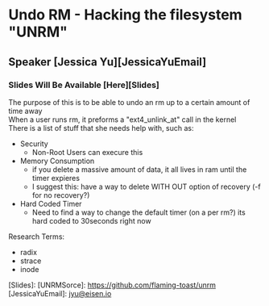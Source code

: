 # Undo RM - Hacking the filesystem "UNRM"
## Speaker [Jessica Yu][JessicaYuEmail]
### Slides Will Be Available [Here][Slides]

The purpose of this is to be able to undo an rm up to a certain amount of time away  
When a user runs rm, it preforms a "ext4_unlink_at" call in the kernel  
There is a list of stuff that she needs help with, such as: 
* Security
  * Non-Root Users can execure this
* Memory Consumption
  * if you delete a massive amount of data, it all lives in ram until the timer expieres
  * I suggest this: have a way to delete WITH OUT option of recovery (-f for no recovery?)
* Hard Coded Timer
  * Need to find a way to change the default timer (on a per rm?) its hard coded to 30seconds right now


Research Terms:  
* radix
* strace
* inode



[Slides]:
[UNRMSorce]:      https://github.com/flaming-toast/unrm
[JessicaYuEmail]: jyu@eisen.io
